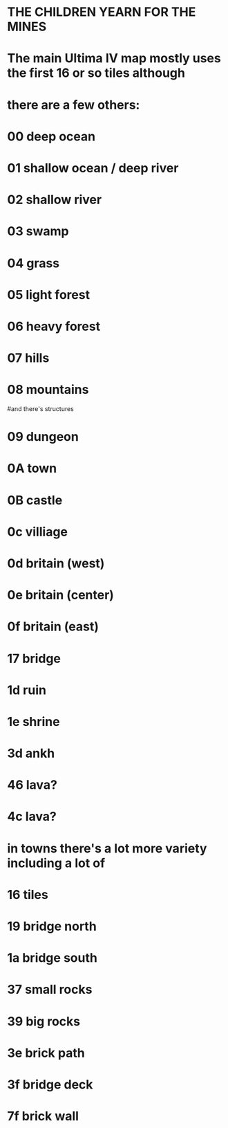 # THE CHILDREN YEARN FOR THE MINES


# The main Ultima IV map mostly uses the first 16 or so tiles although
# there are a few others:

# 00 deep ocean
# 01 shallow ocean / deep river
# 02 shallow river
# 03 swamp
# 04 grass
# 05 light forest
# 06 heavy forest
# 07 hills
# 08 mountains

#and there's structures

# 09 dungeon
# 0A town
# 0B castle
# 0c villiage
# 0d britain (west)
# 0e britain (center)
# 0f britain (east)
# 17 bridge
# 1d ruin
# 1e shrine
# 3d ankh
# 46 lava?
# 4c lava?

# in towns there's a lot more variety including a lot of
# 16 tiles
# 19 bridge north
# 1a bridge south
# 37 small rocks
# 39 big rocks
# 3e brick path
# 3f bridge deck
# 7f brick wall

